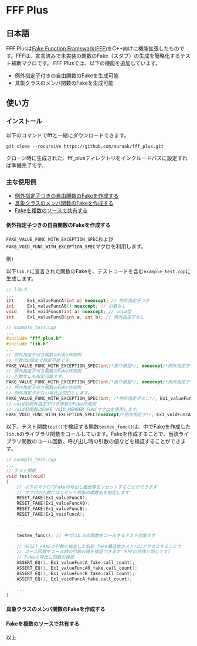 
# FFF Plus

## 日本語

FFF Plusは[Fake Function Framewark(FFF)](https://github.com/meekrosoft/fff)をC++向けに機能拡張したものです。FFFは、宣言済みで未実装の関数のFake（スタブ）の生成を簡略化するテスト補助マクロです。
FFF Plusでは、以下の機能を追加しています。

- 例外指定子付きの自由関数のFakeを生成可能
- 具象クラスのメンバ関数のFakeを生成可能

## 使い方

### インストール

以下のコマンドでfffと一緒にダウンロードできます。

```
git clone --recursive https://github.com/muraak/fff_plus.git
```

クローン時に生成された、fff_plusディレクトリをインクルードパスに設定すれば準備完了です。

### 主な使用例

- [例外指定子つきの自由関数のFakeを作成する](#例外指定子つきの自由関数のFakeを作成する)
- [具象クラスのメンバ関数のFakeを作成する](#具象クラスのメンバ関数のFakeを作成する)
- [Fakeを複数のソースで共有する](#Fakeを複数のソースで共有する)

#### 例外指定子つきの自由関数のFakeを作成する

`FAKE_VALUE_FUNC_WITH_EXCEPTION_SPEC`および`FAKE_VOID_FUNC_WITH_EXCEPTION_SPEC`マクロを利用します。

例）

以下`lib.h`に宣言された関数のFakeを、テストコードを含む`example_test.cpp`に生成します。

```cpp
// lib.h
...
int     Ex1_valueFuncA(int a) noexcept; // 例外指定子つき
int     Ex1_valueFuncA0() noexcept; // 引数なし
void    Ex1_voidFuncA(int a) noexcept; // void型
int     Ex1_valueFuncB(int a, int b); // 例外指定子なし
```

```cpp
// example_test.cpp
...
#include "fff_plus.h"
#include "lib.h"
...
// 例外指定子付き関数のFake作成例
// 引数は8個まで指定可能です。
FAKE_VALUE_FUNC_WITH_EXCEPTION_SPEC(int/*戻り値型*/, noexcept/*例外指定子*/, Ex1_valueFuncA/*関数名*/, int/*引数型（1つ目）*/);
// 例外指定子付き関数のFake作成例
// 引数なしも指定可能です。
FAKE_VALUE_FUNC_WITH_EXCEPTION_SPEC(int/*戻り値型*/, noexcept/*例外指定子*/, Ex1_valueFuncA0/*関数名*//*引数なし*/);
// 例外指定子付き関数のFake作成例
// 例外指定子がない場合は空白とします。
FAKE_VALUE_FUNC_WITH_EXCEPTION_SPEC(int, /*例外指定子なし*/, Ex1_valueFuncB, int, int);
// void型例外指定子付き関数のFake作成例
// void型関数はFAKE_VOID_MEMBER_FUNCマクロを使用します。
FAKE_VOID_FUNC_WITH_EXCEPTION_SPEC(noexcept/*例外指定子*/, Ex1_voidFuncA/*関数名*/, int/*引数型（1つ目）*/);
```

以下、テスト関数`test()`で検証する関数`testee_func()`は、中でFakeを作成した`lib.h`のライブラリ関数をコールしています。Fakeを作成することで、当該ライブラリ関数のコール回数、呼び出し時の引数の値などを検証することができます。

```cpp
// example_test.cpp
...
// テスト関数
void test(void)
{
    // 以下のマクロでFakeの呼出し履歴等をリセットすることができます
    // マクロの引数にはリセット対象の関数名を指定します
    RESET_FAKE(Ex1_valueFuncA);
    RESET_FAKE(Ex1_valueFuncA0);
    RESET_FAKE(Ex1_valueFuncB);
    RESET_FAKE(Ex1_voidFuncA);

    ...

    testee_func(); // 中でlib.hの関数をコールするテスト対象です
    
    // RESET_FAKEの引数に指定した名前_fake構造体のメンバにアクセスすることで
    // コール回数やコール時の引数の値を検証できます（FFFの仕様と同じです）
    // Fakeの呼出し回数の検証
    ASSERT_EQ(1, Ex1_valueFuncA_fake.call_count);
    ASSERT_EQ(1, Ex1_valueFuncA0_fake.call_count);
    ASSERT_EQ(1, Ex1_valueFuncB_fake.call_count);
    ASSERT_EQ(1, Ex1_voidFuncA_fake.call_count);

    ...
}
```

#### 具象クラスのメンバ関数のFakeを作成する

#### Fakeを複数のソースで共有する


以上
